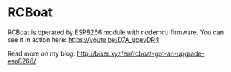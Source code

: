 # RCBoat
RCBoat is operated by ESP8266 module with nodemcu firmware. 
You can see it in action here: https://youtu.be/D7A_upevDR4

Read more on my blog: http://biser.xyz/en/rcboat-got-an-upgrade-esp8266/
